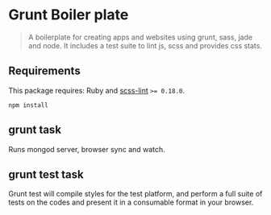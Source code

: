 # Grunt Boiler plate

> A boilerplate for creating apps and websites using grunt, sass, jade and node. It includes a test suite to lint js, scss and provides css stats. 

## Requirements
This package requires:
 Ruby and [scss-lint](https://github.com/causes/scss-lint) `>= 0.18.0`.
 

```shell
npm install
```

## grunt task
Runs mongod server, browser sync and watch.

## grunt test task
Grunt test will compile styles for the test platform, and perform a full suite of tests on the codes and present it in a consumable format in your browser.